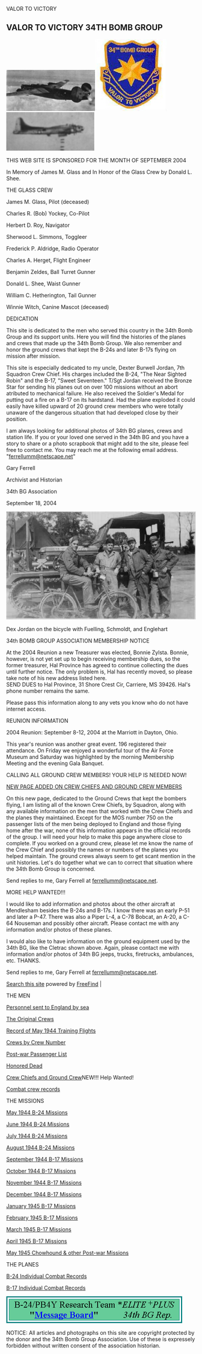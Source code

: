 










VALOR TO VICTORY






 



## VALOR TO VICTORY 34TH BOMB GROUP

![](B-24m.jpg)![](34BGpatch.jpg)![](B-17f.jpg)  
  

THIS WEB SITE IS SPONSORED FOR THE MONTH OF SEPTEMBER 2004  

In Memory of James M. Glass and In Honor of the Glass Crew by Donald L. Shee.  

THE GLASS CREW  

James M. Glass, Pilot (deceased)  

Charles R. (Bob) Yockey, Co-Pilot  

Herbert D. Roy, Navigator  

Sherwood L. Simmons, Toggleer  

Frederick P. Aldridge, Radio Operator  

Charles A. Herget, Flight Engineer  

Benjamin Zeldes, Ball Turret Gunner  

Donald L. Shee, Waist Gunner  

William C. Hetherington, Tail Gunner  

Winnie Witch, Canine Mascot (deceased)  
  
  

DEDICATION  

This site is dedicated to the men who served this country in the 34th Bomb Group and its support units. Here you will find the histories of the planes and crews that made up the 34th Bomb Group. We also remember and honor the ground crews that kept the B-24s and later B-17s flying on mission after mission.
  
  

This site is especially dedicated to my uncle, Dexter Burwell Jordan, 7th Squadron Crew Chief. His charges included the B-24, "The Near Sighted Robin" and the B-17, "Sweet Seventeen." T/Sgt Jordan received the Bronze Star for sending his planes out on over 100 missions without an abort atributed to mechanical failure. He also received the Soldier's Medal for putting out a fire on a B-17 on its hardstand. Had the plane exploded it could easily have killed upward of 20 ground crew members who were totally unaware of the dangerous situation that had developed close by their position.
  
  

I am always looking for additional photos of 34th BG planes, crews and station life. If you or your loved one served in the 34th BG and you have a story to share or a photo scrapbook that might add to the site, please feel free to contact me. You may reach me at the following email address. "ferrellumm@netscape.net"
  
  

Gary Ferrell  

Archivist and Historian  

34th BG Association  

September 18, 2004  
  

![](bike.jpg)  

Dex Jordan on the bicycle with Fuelling, Schmoldt, and Englehart  
  
  

34th BOMB GROUP ASSOCIATION MEMBERSHIP NOTICE  

At the 2004 Reunion a new Treasurer was elected, Bonnie Zylsta. Bonnie, however, is not yet set up to begin receiving membership dues, so the former treasurer, Hal Province has agreed to continue collecting the dues until further notice. The only problem is, Hal has recently moved, so please take note of his new address listed here.   
SEND DUES to Hal Province, 31 Shore Crest Cir, Carriere, MS 39426\. Hal's phone number remains the same.   

Please pass this information along to any vets you know who do not have internet access.  

  
  

REUNION INFORMATION  

2004 Reunion: September 8-12, 2004 at the Marriott in Dayton, Ohio.  

This year's reunion was another great event. 196 registered their attendance. On Friday we enjoyed a wonderful tour of the Air Force Museum and Saturday was highlighted by the morning Membership Meeting and the evening Gala Banquet.
  
  

CALLING ALL GROUND CREW MEMBERS! YOUR HELP IS NEEDED NOW!  

[NEW PAGE ADDED ON CREW CHIEFS AND GROUND CREW MEMBERS](CrewChiefs.md)
  

On this new page, dedicated to the Ground Crews that kept the bombers flying, I am listing all of the known Crew Chiefs, by Squadron, along with any available information on the men that worked with the Crew Chiefs and the planes they maintained. Except for the MOS number 750 on the passenger lists of the men being deployed to England and those flying home after the war, none of this information appears in the official records of the group. I will need your help to make this page anywhere close to complete. If you worked on a ground crew, please let me know the name of the Crew Chief and possibly the names or numbers of the planes you helped maintain. The ground crews always seem to get scant mention in the unit histories. Let's do together what we can to correct that situation where the 34th Bomb Group is concerned.  

Send replies to me, Gary Ferrell at ferrellumm@netscape.net.  
  

MORE HELP WANTED!!!  

I would like to add information and photos about the other aircraft at Mendlesham besides the B-24s and B-17s. I know there was an early P-51 and later a P-47. There was also a Piper L-4, a C-78 Bobcat, an A-20, a C-64 Nouseman and possibly other aircraft. Please contact me with any information and/or photos of these planes.  

I would also like to have information on the ground equipment used by the 34th BG, like the Cletrac shown above. Again, please contact me with information and/or photos of 34th BG jeeps, trucks, firetrucks, ambulances, etc. THANKS.  

Send replies to me, Gary Ferrell at ferrellumm@netscape.net.
  
  
  

 [Search this site](http://search.freefind.com/find.html?id=20300229) powered by [FreeFind](http://www.freefind.com) |
  
  

THE MEN  

[Personnel sent to England by sea](1Apr44.md)  

[The Original Crews](Originalcrews.md)  

[Record of May 1944 Training Flights](1944-05TF.md)  

[Crews by Crew Number](CrewNumbers.md)  

[Post-war Passenger List](passengers.md)  

[Honored Dead](HonoredDead.md)  

[Crew Chiefs and Ground Crew](CrewChiefs.md)NEW!!! Help Wanted!  

[Combat crew records](../000crews.md)  

  
  

THE MISSIONS  

[May 1944 B-24 Missions](1944-05.md)  

[June 1944 B-24 Missions](1944-06.md)  

[July 1944 B-24 Missions](1944-07.md)  

[August 1944 B-24 Missions](1944-08.md)  

[September 1944 B-17 Missions](1944-09.md)  

[October 1944 B-17 Missions](1944-10.md)  

[November 1944 B-17 Missions](1944-11.md)  

[December 1944 B-17 Missions](1944-12.md)  

[January 1945 B-17 Missions](1945-01.md)  

[February 1945 B-17 Missions](1945-02.md)  

[March 1945 B-17 Missions](1945-03.md)  

[April 1945 B-17 Missions](1945-04.md)  

[May 1945 Chowhound \& other Post-war Missions](1945-05.md)  

  
  

THE PLANES  

[B-24 Individual Combat Records](../000b24s.md)  

[B-17 Individual Combat Records](../000b17s.md)  

  
  
  

[![](034thEliteBanner.gif)](http://b24bw.proboards33.com)
  
  
  


NOTICE: All articles and photographs on this site are copyright protected by the donor and the 34th Bomb Group Association. Use of these is expressely forbidden without written consent of the association historian.  
  




